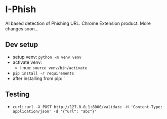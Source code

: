 # I-Phish
AI based detection of Phishing URL. Chrome Extension product. More changes soon...
## Dev setup

-   setup venv: `python -m venv venv`
-   activate venv:
    -   linux: `source venv/bin/activate`
-   `pip install -r requirements`
-   after installing from pip: `

## Testing

-   `curl`: `curl -X POST http://127.0.0.1:8000/validate -H 'Content-Type: application/json' -d '{"url": "abc"}'`
